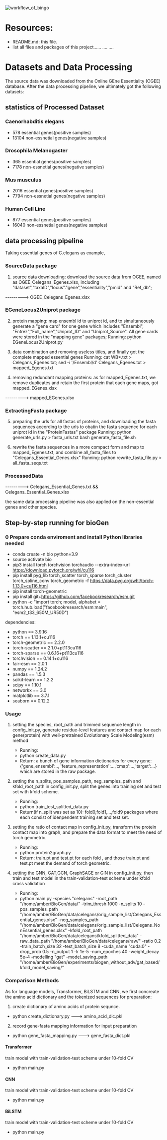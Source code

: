 ![workflow_of_bingo](https://github.com/jianiM/Bingo/tree/main/Bingo_workflow/workflow.jpg)

# Resources:
+ README.md: this file.
+ list all files and packages of this project......
....
....

# Datasets and Data Processing 
The source data was downloaded from the Online GEne Essentiality (OGEE) database. After the data processing pipeline, we ultimately got the following datasets:

## statistics of Processed Dataset 

### Caenorhabditis elegans
+ 578 essential genes(positive samples)       
+ 13104 non-essnetial genes(negative samples)    

### Drosophila Melanogaster
+ 365 essential genes(positive samples)
+ 7178 non-essnetial genes(negative samples)    

### Mus musculus
+ 2016 essential genes(positive samples)
+ 7794 non-essnetial genes(negative samples)    

### Human Cell Line 
+ 877 essential genes(positive samples)
+ 16040 non-essnetial genes(negative samples)   

## data processing pipeline 
Taking essential genes of C.elegans as example, 

### SourceData package
1. source data downloading: download the source data from OGEE, named as OGEE_Celegans_Egenes.xlsx, including "dataset","taxaID","locus"."gene","essentiality","pmid" and "Ref_db"; 

---------> OGEE_Celegans_Egenes.xlsx

### EGeneLocus2Uniprot package
2. protein mapping: map ensembl id to uniprot id, and to simultaneously generate a "gene card" for one gene which includes "Ensembl", "Entrez","Full_name","Uniprot_ID" and "Uniprot_Source". All gene cards were stored in the "mapping gene" packages; 
   Running: 
   python EGeneLocus2Uniprot.py

3. data combination and removing useless titles, and finally got the complete mapped essential genes
   Running: 
   cat WB*.txt > Celegans_Egenes.txt; 
   sed -i '/Ensembl/d' Celegans_Egenes.txt > mapped_Egenes.txt

4. removing redundant mapping proteins: as for mapped_Egenes.txt, we remove duplicates and retain the first protein that each gene maps, got mapped_EGenes.xlsx 

---------> mapped_EGenes.xlsx

### ExtractingFasta package
5. preparing the urls for all fastas of proteins, and downloading the fasta sequences according to the urls to obatin the fasta sequence for each uniprot id in the  "ProteinFastas" package
    Running:
    python generate_urls.py > fasta_urls.txt
    bash generate_fasta_file.sh 
 
6. rewrite the fasta sequences in a more compact form and map to mapped_Egenes.txt,  and combine all_fasta_files to
"Celegans_Essential_Genes.xlsx" 
    Running:
    python rewrite_fasta_file.py > all_fasta_seqs.txt


### ProcessedData
---------> Celegans_Essential_Genes.txt && Celegans_Essential_Genes.xlsx 

the same data processing pipeline was also applied on the non-essential genes and other species.  

## Step-by-step running for bioGen 

### 0 Prepare conda enviroment and install Python libraries needed
+ conda create -n bio python=3.9 
+ source activate bio 
+ pip3 install torch torchvision torchaudio --extra-index-url https://download.pytorch.org/whl/cu116
+ pip install pyg_lib torch_scatter torch_sparse torch_cluster torch_spline_conv torch_geometric -f https://data.pyg.org/whl/torch-1.13.0+cu116.html
+ pip install torch-geometric
+ pip install git+https://github.com/facebookresearch/esm.git
+ python -c "import torch; model, alphabet = torch.hub.load("facebookresearch/esm:main", "esm2_t33_650M_UR50D")

dependencies: 
   + python == 3.9.16 
   + torch == 1.13.1+cu116
   + torch-geometric == 2.2.0 
   + torch-scatter == 2.1.0+pt113cu116
   + torch-sparse == 0.6.16+pt113cu116
   + torchvision == 0.14.1+cu116
   + fair-esm == 2.0.1
   + numpy == 1.24.2 
   + pandas == 1.5.3
   + scikit-learn == 1.2.2 
   + scipy == 1.10.1
   + networkx == 3.0
   + matplotlib == 3.7.1 
   + seaborn == 0.12.2

### Usage 

1. setting the species, root_path and trimmed sequence length in config_init.py, generate residue-level features and contact map for each gene(protein) with well-pretrained Evolutionary Scale Modeling(esm) method
   + Running: 
   + python create_data.py 
   + Return: 
     a bunch of gene information dictionaries for every gene: {'gene_ensembl':.., 'feature_representation':...,'cmap':...,'target':...} which are stored in the raw package.

2. setting the n_splits, pos_samples_path, neg_samples_path and kfold_root_path in config_init.py, split the genes into training set and test set with kfold scheme.
   + Running:
   + python train_test_splitted_data.py  
   + Return(if n_split was set as 10): 
     fold0,fold1,...,fold9 packages where each consist of idenpendent training set and test set. 

3. setting the ratio of contact map in config_init.py, transform the protein contact map into graph, and prepare the data format to meet the need of torch geometric.
   + Running: 
   + python protein2graph.py 
   + Return: 
     train.pt and test.pt for each fold , and those train.pt and test.pt meet the demand of torch geometric.

4. setting the GNN, GAT,GCN, GraphSAGE or GIN in config_init.py, then train and test model in the train-validation-test scheme under kfold cross validation
   + Running: 
   + python main.py -species "celegans"
     -root_path "/home/amber/BioGen/data/"
     -trim_thresh 1000
     -n_splits 10
     -pos_samples_path "/home/amber/BioGen/data/celegans/orig_sample_list/Celegans_Essential_genes.xlsx"
     -neg_samples_path "/home/amber/BioGen/data/celegans/orig_sample_list/Celegans_NonEssential_genes.xlsx"
     -kfold_root_path "/home/amber/BioGen/data/celegans/kfold_splitted_data"
     -raw_data_path  "/home/amber/BioGen/data/celegans/raw/"
     -ratio 0.2
     -train_batch_size 32
     -test_batch_size 8
     -cuda_name "cuda:0"
     -drop_prob 0.5
     -n_output 1 
     -lr 1e-5
     -num_epoches 40
     -weight_decay 5e-4
     -modelling "gat"
     -model_saving_path "/home/amber/BioGen/experiments/biogen_without_adv/gat_based/kfold_model_saving/"

### Comparison Methods 

As for language models, Transformer, BiLSTM and CNN, we first concreate the amino acid dictionary and the tokenized sequences for preparation:  

1. create dictionary of amino acids of protein sequnce. 
+ python create_dictionary.py ---> amino_acid_dic.pkl

2. record gene-fasta mapping information for input preparation
+ python gene_fasta_mapping.py ---> gene_fasta_dict.pkl 

#### Transformer 
train model with train-validation-test scheme under 10-fold CV  
+ python main.py 

#### CNN
train model with train-validation-test scheme under 10-fold CV  
+ python main.py 

#### BiLSTM 
train model with train-validation-test scheme under 10-fold CV  
+ python main.py 










